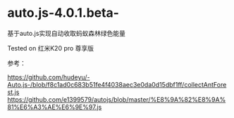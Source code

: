 # auto.js-4.0.1.beta-
基于auto.js实现自动收取蚂蚁森林绿色能量

Tested on 红米K20 pro 尊享版

参考：

https://github.com/hudeyu/-Auto.js-/blob/f8c1ad0c683b51fe4f4038aec3e0da0d15dbf1ff/collectAntForest.js
https://github.com/e1399579/autojs/blob/master/%E8%9A%82%E8%9A%81%E6%A3%AE%E6%9E%97.js
